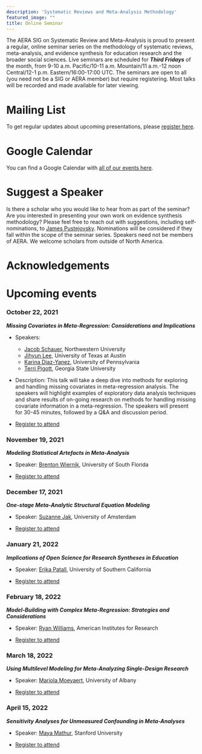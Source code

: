 ```yaml
---
description: 'Systematic Reviews and Meta-Analysis Methodology'
featured_image: ""
title: Online Seminar
---
```


The AERA SIG on Systematic Review and Meta-Analysis is proud to present a regular, online seminar series on the methodology of systematic reviews, meta-analysis, and evidence synthesis for education research and the broader social sciences. Live seminars are scheduled for __*Third Fridays*__ of the month, from 9-10 a.m. Pacific/10-11 a.m. Mountain/11 a.m.-12 noon Central/12-1 p.m. Eastern/16:00-17:00 UTC. The seminars are open to all (you need not be a SIG or AERA member) but require registering. Most talks will be recorded and made available for later viewing. 

# Mailing List

To get regular updates about upcoming presentations, please [register here](https://docs.google.com/forms/d/1TuDpxGVv-hc2I7m3lTh_mne35WZ18aplF9pztYIkyzg/).

# Google Calendar

You can find a Google Calendar with [all of our events here](https://calendar.google.com/calendar/embed?src=00ummeklt33fp6gvo3pj5itick%40group.calendar.google.com&ctz=America%2FChicago).

# Suggest a Speaker

Is there a scholar who you would like to hear from as part of the seminar? Are you interested in presenting your own work on evidence synthesis methodology? Please feel free to reach out with suggestions, including self-nominations, to [James Pustejovsky](mailto:pustejovsky@wisc.edu). Nominations will be considered if they fall within the scope of the seminar series. Speakers need not be members of AERA. We welcome scholars from outside of North America.

# Acknowledgements

# Upcoming events

### October 22, 2021

__*Missing Covariates in Meta-Regression: Considerations and Implications*__

- Speakers: 

    - [Jacob Schauer](https://www.jmschauer.com/), Northwestern University
    - [Jihyun Lee](https://education.utexas.edu/student/jihyun_lee), University of Texas at Austin
    - [Karina Diaz-Yanez](https://www.kgdiaz.com/), University of Pennsylvania 
    - [Terri Pigott](https://www.terripigott.com/), Georgia State University

- Description: This talk will take a deep dive into methods for exploring and handling missing covariates in meta-regression analysis. The speakers will highlight examples of exploratory data analysis techniques and share results of on-going research on methods for handling missing covariate information in a meta-regression. The speakers will present for 30-45 minutes, followed by a Q&A and discussion period. 

- [Register to attend](https://docs.google.com/forms/d/1TuDpxGVv-hc2I7m3lTh_mne35WZ18aplF9pztYIkyzg/)

### November 19, 2021

__*Modeling Statistical Artefacts in Meta-Analysis*__

- Speaker: [Brenton Wiernik](https://wiernik.org/), University of South Florida

- [Register to attend](https://docs.google.com/forms/d/1TuDpxGVv-hc2I7m3lTh_mne35WZ18aplF9pztYIkyzg/)

### December 17, 2021

__*One-stage Meta-Analytic Structural Equation Modeling*__

- Speaker: [Suzanne Jak](http://www.suzannejak.nl/), University of Amsterdam

- [Register to attend](https://docs.google.com/forms/d/1TuDpxGVv-hc2I7m3lTh_mne35WZ18aplF9pztYIkyzg/)

### January 21, 2022

__*Implications of Open Science for Research Syntheses in Education*__

- Speaker: [Erika Patall](https://rossier.usc.edu/faculty/erika-patall/), University of Southern California

- [Register to attend](https://docs.google.com/forms/d/1TuDpxGVv-hc2I7m3lTh_mne35WZ18aplF9pztYIkyzg/)

### February 18, 2022

__*Model-Building with Complex Meta-Regression: Strategies and Considerations*__

- Speaker: [Ryan Williams](https://www.air.org/experts/person/ryan-williams), American Institutes for Research

- [Register to attend](https://docs.google.com/forms/d/1TuDpxGVv-hc2I7m3lTh_mne35WZ18aplF9pztYIkyzg/)

### March 18, 2022

__*Using Multilevel Modeling for Meta-Analyzing Single-Design Research*__

- Speaker: [Mariola Moeyaert](https://www.albany.edu/education/faculty/mariola-moeyaert), University of Albany

- [Register to attend](https://docs.google.com/forms/d/1TuDpxGVv-hc2I7m3lTh_mne35WZ18aplF9pztYIkyzg/)

### April 15, 2022

__*Sensitivity Analyses for Unmeasured Confounding in Meta-Analyses*__

- Speaker: [Maya Mathur](https://www.mayamathur.com/), Stanford University

- [Register to attend](https://docs.google.com/forms/d/1TuDpxGVv-hc2I7m3lTh_mne35WZ18aplF9pztYIkyzg/)
